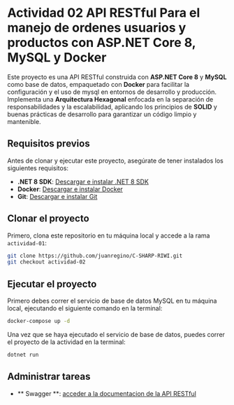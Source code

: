 # Actividad 02 API RESTful Para el manejo de ordenes usuarios y productos con ASP.NET Core 8, MySQL y Docker

Este proyecto es una API RESTful construida con **ASP.NET Core 8** y **MySQL** como base de datos, empaquetado con **Docker** para facilitar la configuración y el uso de mysql en entornos de desarrollo y producción. Implementa una **Arquitectura Hexagonal** enfocada en la separación de responsabilidades y la escalabilidad, aplicando los principios de **SOLID** y buenas prácticas de desarrollo para garantizar un código limpio y mantenible.

## Requisitos previos

Antes de clonar y ejecutar este proyecto, asegúrate de tener instalados los siguientes requisitos:

- **.NET 8 SDK**: [Descargar e instalar .NET 8 SDK](https://dotnet.microsoft.com/download)
- **Docker**: [Descargar e instalar Docker](https://www.docker.com/get-started)
- **Git**: [Descargar e instalar Git](https://git-scm.com/)

## Clonar el proyecto

Primero, clona este repositorio en tu máquina local y accede a la rama `actividad-01`:

```bash
git clone https://github.com/juanregino/C-SHARP-RIWI.git
git checkout actividad-02
```
## Ejecutar el proyecto
Primero debes correr el servicio de base de datos MySQL en tu máquina local, ejecutando el siguiente comando en la terminal:

```bash
docker-compose up -d
```

Una vez que se haya ejecutado el servicio de base de datos, puedes correr el proyecto de la actividad en la terminal:

```bash
dotnet run
```


## Administrar tareas 
- ** Swagger **: [acceder a la documentacion de la API RESTful](http://localhost:5097/swagger/index.html)

